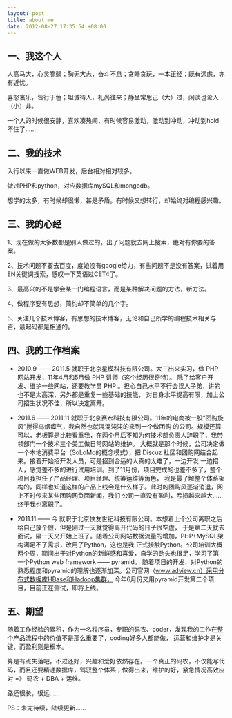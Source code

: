 ```yaml
---
layout: post
title: about me
date: 2012-08-27 17:35:54 +08:00
---
```


## 一、我这个人

人高马大，心灵脆弱；胸无大志，奋斗不息；贪睡贪玩，一本正经；既有远虑，亦有近忧。

喜怒哀乐，皆行于色；坦诚待人，礼尚往来；静坐常思己（大）过，闲谈也论人（小）非。

一个人的时候很安静，喜欢凑热闹，有时候容易激动，激动到冲动，冲动到hold不住了……

## 二、我的技术

入行以来一直做WEB开发，后台相对相对较多。

做过PHP和python，对应数据库mySQL和mongodb。

想学的太多，有时候却很懒，甚是矛盾。有时候又想转行，却始终对编程感兴趣。

## 三、我的心经

1、现在做的大多数都是别人做过的，出了问题就去网上搜索，绝对有你要的答案。

2、技术问题不要去百度，度娘没有google给力，有些问题不是没有答案，试着用EN关键词搜索，感叹一下英语过CET4了。

3、最高兴的不是学会某一门编程语言，而是某种解决问题的方法，新方法。

4、做程序要有思想，简约却不简单的几个字。

5、关注几个技术博客，有思想的技术博客，无论和自己所学的编程技术相关与否，最起码都是相通的。

## 四、我的工作档案

- 2010.9 —— 2011.5 就职于北京星模科技有限公司。大三出来实习，做 PHP 网站开发，11年4月和5月做 PHP 讲师（这个经历很奇特）。
除了给客户开发、维护一些网站，还要教学员 PHP 。担心自己水平不行会误人子弟，讲的也不是太高深，另外都是重复一些基础的技能，
对自身水平提高有限，加上公司招生状况不佳，所以决定离开。

- 2011.6 —— 2011.11 就职于北京赛宏科技有限公司。11年的电商被一股“团购旋风”搅得乌烟瘴气，我自然也就混混沌沌的来到一个做团购
的公司。规模还算可以，老板算是比较看重我，在两个月后不知为何技术部负责人辞职了，我带领部门一个技术三个美工做日常网站的维护。
大概就是那个时候，公司决定做一个本地消费平台（SoLoMo的概念模式），把 Discuz 社区和团购网结合起来。接着开始招开发人员，可是招到合适的人真的太难了，一边开发
一边招人，感觉差不多的进行试用培训。到了11月份，项目完成的也差不多了，整个项目我担任了产品经理、项目经理、统筹运维等角色，
我是最了解整个体系架构的，同样也知道这样的产品上线会是什么样子。此时的团购风逐渐消退，网上不时传来某些团购网负面新闻，我们
公司一直没有盈利，亏损越来越大……终于我也离职了。

- 2011.11 —— 今 就职于北京快友世纪科技有限公司。本想着上个公司离职之后给自己放个假，但是刚过一天就觉得离开代码的日子很空虚，
于是第二天就去面试，隔一天又开始上班了。随着公司网站数据流量的增加，PHP+MySQL架构满足不了需求，改用了Python，这也是我
正式接触Python。公司培训大概两个周，期间出于对Python的新鲜感和喜爱，自学的劲头也很足，学习了第一个Python web framework —— pyramid。
随着项目的开发，对Python的熟悉程度和pyramid的理解也逐渐加深。公司官网（www.adview.cn）采用分布式数据库HBase和Hadoop集群，
今年6月份又用pyramid开发第二个项目，目前正在测试，即将上线。


## 五、期望

随着工作经验的累积，作为一名程序员，专职的码农、coder，发现我的工作在整个产品流程中的价值不是那么重要了，coding好多人都能做，
运营和维护才是关键，而盈利则是根本。

算是有点失落吧，不过还好，兴趣和爱好依然存在。一个真正的码农，不仅能写代码，而且还要精通数据库，驾驭整个体系；做得出来，维护的好，紧急情况高效应对 =》 码农 + DBA + 运维。

路还很长，很远……

PS：未完待续，陆续更新……

